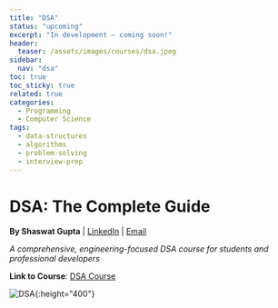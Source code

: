 ```yaml
---
title: "DSA"
status: "upcoming"
excerpt: "In development — coming soon!"
header:
  teaser: /assets/images/courses/dsa.jpeg
sidebar:
  nav: "dsa"
toc: true
toc_sticky: true
related: true
categories:
  - Programming
  - Computer Science
tags:
  - data-structures
  - algorithms
  - problem-solving
  - interview-prep
---
```


# DSA: The Complete Guide

**By Shaswat Gupta** | [LinkedIn](https://www.linkedin.com/in/shaswat-gupta/) | [Email](mailto:shagupta@ethz.ch)

_A comprehensive, engineering-focused DSA course for students and professional developers_

**Link to Course**: [DSA Course](https://github.com/Shaswat-G/dsa)

![DSA](dsa.png){:height="400"}
